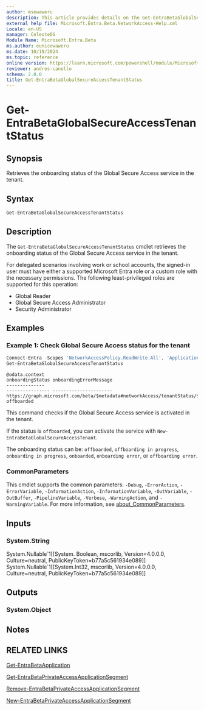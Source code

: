 ```yaml
---
author: msewaweru
description: This article provides details on the Get-EntraBetaGlobalSecureAccessTenantStatus command.
external help file: Microsoft.Entra.Beta.NetworkAccess-Help.xml
Locale: en-US
manager: CelesteDG
Module Name: Microsoft.Entra.Beta
ms.author: eunicewaweru
ms.date: 10/19/2024
ms.topic: reference
online version: https://learn.microsoft.com/powershell/module/Microsoft.Entra.Beta/Get-EntraBetaGlobalSecureAccessTenantStatus
reviewer: andres-canello
schema: 2.0.0
title: Get-EntraBetaGlobalSecureAccessTenantStatus
---
```


# Get-EntraBetaGlobalSecureAccessTenantStatus

## Synopsis

Retrieves the onboarding status of the Global Secure Access service in the tenant.

## Syntax

```powershell
Get-EntraBetaGlobalSecureAccessTenantStatus
```

## Description

The `Get-EntraBetaGlobalSecureAccessTenantStatus` cmdlet retrieves the onboarding status of the Global Secure Access service in the tenant.

For delegated scenarios involving work or school accounts, the signed-in user must have either a supported Microsoft Entra role or a custom role with the necessary permissions. The following least-privileged roles are supported for this operation:

- Global Reader
- Global Secure Access Administrator
- Security Administrator

## Examples

### Example 1: Check Global Secure Access status for the tenant

```powershell
Connect-Entra -Scopes 'NetworkAccessPolicy.ReadWrite.All', 'Application.ReadWrite.All', 'NetworkAccess.ReadWrite.All'
Get-EntraBetaGlobalSecureAccessTenantStatus
```

```Output
@odata.context                                                                onboardingStatus onboardingErrorMessage
--------------                                                                ---------------- ----------------------
https://graph.microsoft.com/beta/$metadata#networkAccess/tenantStatus/$entity offboarded
```

This command checks if the Global Secure Access service is activated in the tenant.

If the status is `offboarded`, you can activate the service with `New-EntraBetaGlobalSecureAccessTenant`.

The onboarding status can be: `offboarded`, `offboarding in progress`, `onboarding in progress`, `onboarded`, `onboarding error`, or `offboarding error`.

### CommonParameters

This cmdlet supports the common parameters: `-Debug`, `-ErrorAction`, `-ErrorVariable`, `-InformationAction`, `-InformationVariable`, `-OutVariable`, `-OutBuffer`, `-PipelineVariable`, `-Verbose`, `-WarningAction`, and `-WarningVariable`. For more information, see [about_CommonParameters](https://go.microsoft.com/fwlink/?LinkID=113216).

## Inputs

### System.String

System.Nullable\`1\[\[System. Boolean, mscorlib, Version=4.0.0.0, Culture=neutral, PublicKeyToken=b77a5c561934e089\]\] System.Nullable\`1\[\[System.Int32, mscorlib, Version=4.0.0.0, Culture=neutral, PublicKeyToken=b77a5c561934e089\]\]

## Outputs

### System.Object

## Notes

## RELATED LINKS

[Get-EntraBetaApplication](Get-EntraBetaApplication.md)

[Get-EntraBetaPrivateAccessApplicationSegment](Get-EntraBetaPrivateAccessApplicationSegment.md)

[Remove-EntraBetaPrivateAccessApplicationSegment](Remove-EntraBetaPrivateAccessApplicationSegment.md)

[New-EntraBetaPrivateAccessApplicationSegment](New-EntraBetaPrivateAccessApplicationSegment.md)
